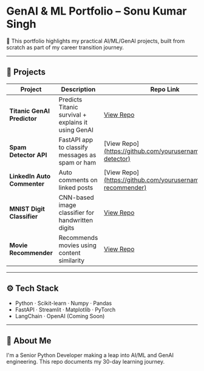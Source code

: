 # GenAI & ML Portfolio – Sonu Kumar Singh

🚀 This portfolio highlights my practical AI/ML/GenAI projects, built from scratch as part of my career transition journey.

---

## 🧠 Projects

| Project | Description | Repo Link |
|--------|-------------|-----------|
| **Titanic GenAI Predictor** | Predicts Titanic survival + explains it using GenAI | [View Repo]([https://github.com/yourusername/titanic-predictor](https://github.com/sonu-kumar-singh-04/titanic-genai-app)) |
| **Spam Detector API** | FastAPI app to classify messages as spam or ham | [View Repo][(https://github.com/yourusername/spam-detector)](https://github.com/sonu-kumar-singh-04/titanic-genai-app) |
| **LinkedIn Auto Commenter** | Auto comments on linked posts | [View Repo][(https://github.com/yourusername/movie-recommender)](https://github.com/sonu-kumar-singh-04/linkedin-auto-commenter) |
| **MNIST Digit Classifier** | CNN-based image classifier for handwritten digits | [View Repo](https://github.com/yourusername/mnist-digit-classifier) |
| **Movie Recommender** | Recommends movies using content similarity | [View Repo](https://github.com/yourusername/movie-recommender) |

---

## ⚙️ Tech Stack
- Python · Scikit-learn · Numpy · Pandas
- FastAPI · Streamlit · Matplotlib · PyTorch
- LangChain · OpenAI (Coming Soon)

---

## 📌 About Me
I'm a Senior Python Developer making a leap into AI/ML and GenAI engineering. This repo documents my 30-day learning journey. 


